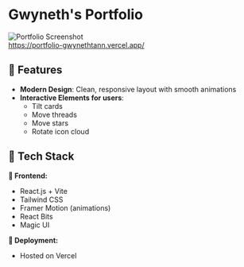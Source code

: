 # Gwyneth's Portfolio

![Portfolio Screenshot](./portfolioCover.png)  
https://portfolio-gwynethtann.vercel.app/

## 🌟 Features

- **Modern Design**: Clean, responsive layout with smooth animations
- **Interactive Elements for users**: 
  - Tilt cards
  - Move threads
  - Move stars 
  - Rotate icon cloud 


## 🔧 Tech Stack

**🎨 Frontend:**
- React.js + Vite
- Tailwind CSS
- Framer Motion (animations)
- React Bits
- Magic UI

**🔗 Deployment:**
- Hosted on Vercel
